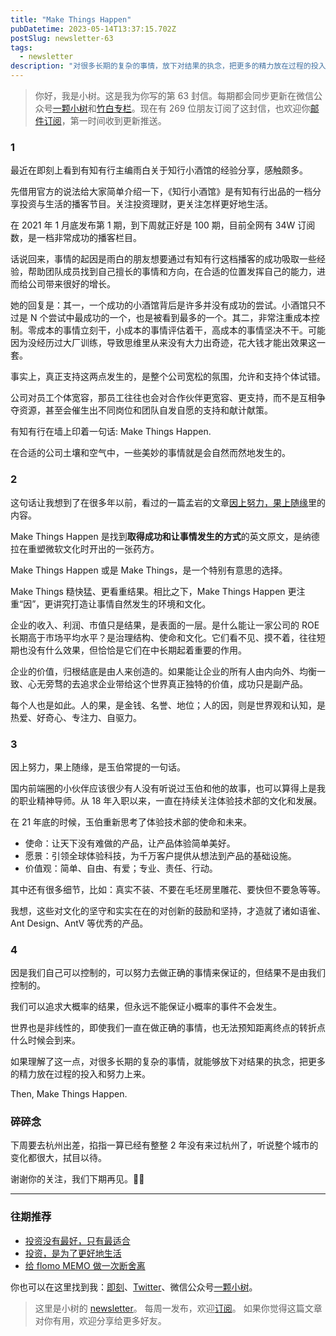 ```yaml
---
title: "Make Things Happen"
pubDatetime: 2023-05-14T13:37:15.702Z
postSlug: newsletter-63
tags:
  - newsletter
description: "对很多长期的复杂的事情，放下对结果的执念，把更多的精力放在过程的投入和努力上来。Then, Make Things Happen."
---
```


> 你好，我是小树。这是我为你写的第 63 封信。每期都会同步更新在微信公众号[一颗小树](https://weixin.sogou.com/weixin?query=a_warm_tree)和[竹白专栏](https://xiaoshu.zhubai.love)。现在有 269 位朋友订阅了这封信，也欢迎你[邮件订阅](https://xiaoshu.zhubai.love)，第一时间收到更新推送。

### 1

最近在即刻上看到有知有行主编雨白关于知行小酒馆的经验分享，感触颇多。

先借用官方的说法给大家简单介绍一下，《知行小酒馆》是有知有行出品的一档分享投资与生活的播客节目。关注投资理财，更关注怎样更好地生活。

在 2021 年 1 月底发布第 1 期，到下周就正好是 100 期，目前全网有 34W 订阅数，是一档非常成功的播客栏目。

话说回来，事情的起因是雨白的朋友想要通过有知有行这档播客的成功吸取一些经验，帮助团队成员找到自己擅长的事情和方向，在合适的位置发挥自己的能力，进而给公司带来很好的增长。

她的回复是：其一，一个成功的小酒馆背后是许多并没有成功的尝试。小酒馆只不过是 N 个尝试中最成功的一个，也是被看到最多的一个。其二，非常注重成本控制。零成本的事情立刻干，小成本的事情评估着干，高成本的事情坚决不干。可能因为没经历过大厂训练，导致思维里从来没有大力出奇迹，花大钱才能出效果这一套。

事实上，真正支持这两点发生的，是整个公司宽松的氛围，允许和支持个体试错。

公司对员工个体宽容，那员工往往也会对合作伙伴更宽容、更支持，而不是互相争夺资源，甚至会催生出不同岗位和团队自发自愿的支持和献计献策。

有知有行在墙上印着一句话: Make Things Happen.

在合适的公司土壤和空气中，一些美妙的事情就是会自然而然地发生的。

### 2

这句话让我想到了在很多年以前，看过的一篇孟岩的文章[因上努力，果上随缘](https://mp.weixin.qq.com/s?__biz=MzIzNTQ4ODg4OA==&mid=2247484189&idx=1&sn=4df78df8c2dee90087a2d8ee3e6de51b&chksm=e8e7100adf90991c4f529aeed91a510339ac5f8617b9dc9f5d33c124e08c1f5cb6ca5f5b36fa&mpshare=1&scene=1&srcid=0514bpk7tnfgNedrxQTzHcsR&sharer_sharetime=1684073031364&sharer_shareid=4c63140522fe404b48188e25cc789c37#rd)里的内容。

Make Things Happen 是找到**取得成功和让事情发生的方式**的英文原文，是纳德拉在重塑微软文化时开出的一张药方。

Make Things Happen 或是 Make Things，是一个特别有意思的选择。

Make Things 糙快猛、更看重结果。相比之下，Make Things Happen 更注重“因”，更讲究打造让事情自然发生的环境和文化。

企业的收入、利润、市值只是结果，是表面的一层。是什么能让一家公司的 ROE 长期高于市场平均水平？是治理结构、使命和文化。它们看不见、摸不着，往往短期也没有什么效果，但恰恰是它们在中长期起着重要的作用。

企业的价值，归根结底是由人来创造的。如果能让企业的所有人由内向外、均衡一致、心无旁骛的去追求企业带给这个世界真正独特的价值，成功只是副产品。

每个人也是如此。人的果，是金钱、名誉、地位；人的因，则是世界观和认知，是热爱、好奇心、专注力、自驱力。

### 3

因上努力，果上随缘，是玉伯常提的一句话。

国内前端圈的小伙伴应该很少有人没有听说过玉伯和他的故事，也可以算得上是我的职业精神导师。从 18 年入职以来，一直在持续关注体验技术部的文化和发展。

在 21 年底的时候，玉伯重新思考了体验技术部的使命和未来。

- 使命：让天下没有难做的产品，让产品体验简单美好。
- 愿景：引领全球体验科技，为千万客户提供从想法到产品的基础设施。
- 价值观：简单、自由、有爱；专业、责任、行动。

其中还有很多细节，比如：真实不装、不要在毛坯房里雕花、要快但不要急等等。

我想，这些对文化的坚守和实实在在的对创新的鼓励和坚持，才造就了诸如语雀、Ant Design、AntV 等优秀的产品。

### 4

因是我们自己可以控制的，可以努力去做正确的事情来保证的，但结果不是由我们控制的。

我们可以追求大概率的结果，但永远不能保证小概率的事件不会发生。

世界也是非线性的，即使我们一直在做正确的事情，也无法预知距离终点的转折点什么时候会到来。

如果理解了这一点，对很多长期的复杂的事情，就能够放下对结果的执念，把更多的精力放在过程的投入和努力上来。

Then, Make Things Happen.

### 碎碎念

下周要去杭州出差，掐指一算已经有整整 2 年没有来过杭州了，听说整个城市的变化都很大，拭目以待。

谢谢你的关注，我们下期再见。👋🏻

---

### 往期推荐

- [投资没有最好，只有最适合](https://mp.weixin.qq.com/s/IVjw6-6rc7ehsxTRzqt_hw)
- [投资，是为了更好地生活](https://mp.weixin.qq.com/s/8eUIjn0mmlI2CQY7lpl8eg)
- [给 flomo MEMO 做一次断舍离](https://mp.weixin.qq.com/s/L6DVfyfhCOqEcDLH31giAw)

你也可以在这里找到我：[即刻](https://okjk.co/3Vsn5T)、[Twitter](https://twitter.com/yeshu_in_future)、微信公众号[一颗小树](https://weixin.sogou.com/weixin?query=a_warm_tree)。

> 这里是小树的 [newsletter](https://xiaoshu.zhubai.love)。 每周一发布，欢迎[订阅](https://xiaoshu.zhubai.love)。
> 如果你觉得这篇文章对你有用，欢迎分享给更多好友。
